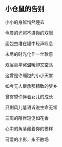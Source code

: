 ## 小仓鼠的告别

小小的身躯悄然睡去

今晨的光照不进你的双眼

面包虫堆在罐中轻声叹息

未尽的时光化作一丝歉意

双层豪华窝温暖却又空荡

这曾是你蹦跶的小小天堂

如今无人继承那精致的梦乡

曾寄望你伴着女儿的成长

只剩风儿低语诉说生命无常

三周的陪伴短促如花香

心中的角落藏着你的模样

可爱的小影，永不散场
